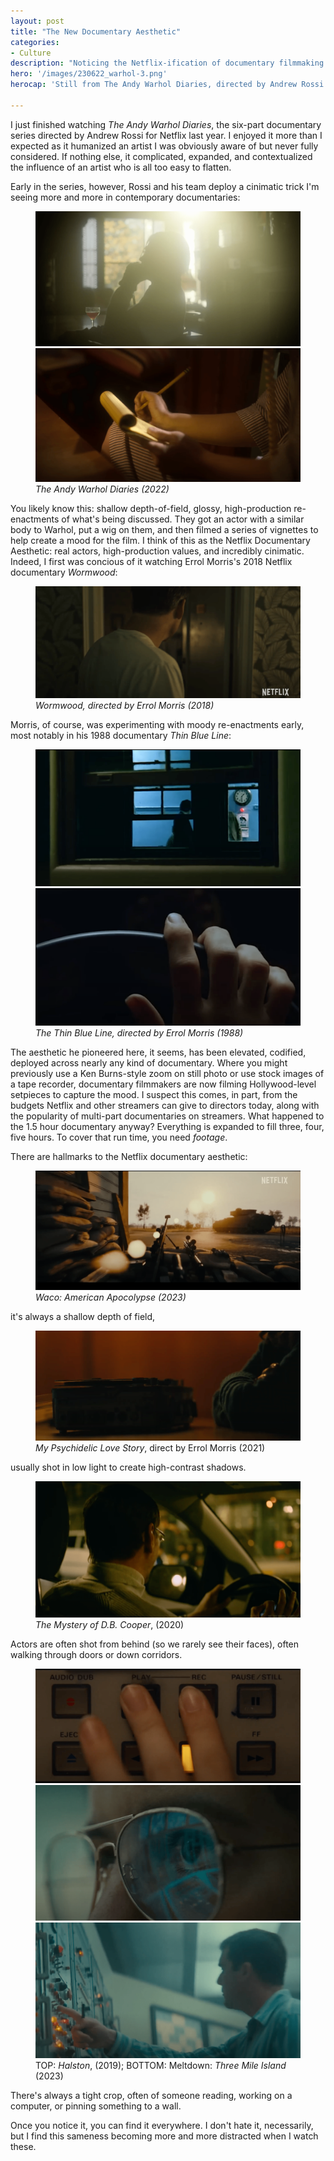 ```yaml
---
layout: post
title: "The New Documentary Aesthetic"
categories:
- Culture
description: "Noticing the Netflix-ification of documentary filmmaking."
hero: '/images/230622_warhol-3.png'
herocap: 'Still from The Andy Warhol Diaries, directed by Andrew Rossi for Netflix.'

---
```


I just finished watching *The Andy Warhol Diaries*, the six-part documentary series directed by Andrew Rossi for Netflix last year. I enjoyed it more than I expected as it humanized an artist I was obviously aware of but never fully considered. If nothing else, it complicated, expanded, and contextualized the influence of an artist who is all too easy to flatten.

Early in the series, however, Rossi and his team deploy a cinimatic trick I'm seeing more and more in contemporary documentaries:

<figure>
<img src="/images/230622_warhol-1.png">
<img src="/images/230622_warhol.png">
<figcaption><i>The Andy Warhol Diaries (2022)</i></figcaption>
</figure>

You likely know this: shallow depth-of-field, glossy, high-production re-enactments of what's being discussed. They got an actor with a similar body to Warhol, put a wig on them, and then filmed a series of vignettes to help create a mood for the film. I think of this as the Netflix Documentary Aesthetic: real actors, high-production values, and incredibly cinimatic. Indeed, I first was concious of it watching Errol Morris's 2018 Netflix documentary *Wormwood*:

<figure>
<img src="/images/230622_wormwood-01.png">
<figcaption><i>Wormwood, directed by Errol Morris (2018)</i></figcaption>
</figure>

Morris, of course, was experimenting with moody re-enactments early, most notably in his 1988 documentary *Thin Blue Line*:

<figure>
<img src="/images/230622_thin-blue-line-01.png">
<img src="/images/230622_thin-blue-line-02.png">
<figcaption><i>The Thin Blue Line, directed by Errol Morris (1988)</i></figcaption>
</figure>

The aesthetic he pioneered here, it seems, has been elevated, codified, deployed across nearly any kind of documentary. Where you might previously use a Ken Burns-style zoom on still photo or use stock images of a tape recorder, documentary filmmakers are now filming Hollywood-level setpieces to capture the mood. I suspect this comes, in part, from the budgets Netflix and other streamers can give to directors today, along with the popularity of multi-part documentaries on streamers. What happened to the 1.5 hour documentary anyway? Everything is expanded to fill three, four, five hours. To cover that run time, you need *footage*.

There are hallmarks to the Netflix documentary aesthetic:

<figure>
<img src="/images/230622_waco.png">
<figcaption><i>Waco: American Apocolypse (2023)</i></figcaption>
</figure>

it's always a shallow depth of field,

<figure>
<img src="/images/230622_love-story-1.png">
<figcaption><i>My Psychidelic Love Story</i>, direct by Errol Morris (2021)</figcaption>
</figure>

usually shot in low light to create high-contrast shadows.

<figure>
<img src="/images/230622_db-cooper.png">
<figcaption><i>The Mystery of D.B. Cooper</i>, (2020)</figcaption>
</figure>

Actors are often shot from behind (so we rarely see their faces), often walking through doors or down corridors.

<figure>
<img src="/images/230622_halston.png">
<img src="/images/230622_three-mile-island-02.png">
<img src="/images/230622_three-mile-island-01.png">
<figcaption>TOP: <i>Halston</i>, (2019); BOTTOM: Meltdown: <i>Three Mile Island</i> (2023)</figcaption>
</figure>

There's always a tight crop, often of someone reading, working on a computer, or pinning something to a wall.

Once you notice it, you can find it everywhere. I don't hate it, necessarily, but I find this sameness becoming more and more distracted when I watch these.
